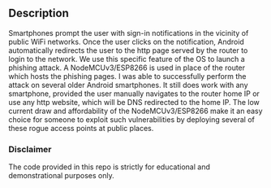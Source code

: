 ## Description


Smartphones prompt the user with sign-in notifications in the vicinity of public WiFi networks. Once the user clicks on the notification, Android automatically redirects the user to the http page served by the router to login to the network. We use this specific feature of the OS to launch a phishing attack. A NodeMCUv3/ESP8266 is used in place of the router which hosts the phishing pages.
I was able to successfully perform the attack on several older Android smartphones. It still does work with any smartphone, provided the user manually navigates to the router home IP or use any http website, which will be DNS redirected to the home IP.
The low current draw and affordability of the NodeMCUv3/ESP8266 make it an easy choice for someone to exploit such vulnerabilities by deploying several of these rogue access points at public places.


### Disclaimer
The code provided in this repo is strictly for educational and demonstrational purposes only.
